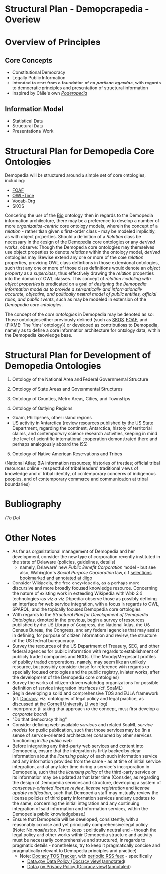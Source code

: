 Structural Plan - Demopcrapedia - Overiew
=====================================

# Overview of Principles

## Core Concepts

* Constitutional Democracy
* Legally Public Information
* Intended to start from a foundation of _no partisan agendas_, with
  regards to democratic principles and presentation of structural
  information
* Inspired by Chile's own _[Poderopedia][poderopedia]_

## Information Model

* Statistical Data
* Structural Data
* Presentational Work

# Structural Plan for Demopedia Core Ontologies

Demopedia will be structured around a simple set of core ontologies, including:
* [FOAF][foaf]
* [OWL-Time][owl-time]
* [Vocab-Org][vocab-org]
* [SKOS][skos]

Concering the use of the [Bio][bio-vocab] ontology, then in regards to
the Demopedia information architecture, there may be a preference to
develop a number of more _organization-centric_ core ontology models,
wherein the concept of a _relation_ - rather than given s first-order
class - may be modeled implicitly, as with object properties.  Should
a definition of a _Relation_ class be necessary in the design of the
Demopedia core ontologies or any _derived works_, observe: Though the
Demopedia core ontologies may themselves use object properties to
denote _relations_ within the ontology model, _derived_ ontologies may
likewise extend any one or more of the core _relation_ properties,
providing OWL class definitions in those extensional ontologies, such
thst any one or more of those class definitions would denote an
_object property_ as a _superclass_, thus effectively drawing the
_relation_ properties into the domain of OWL classes. This concept of
_relation modeling with object properties_ is predicated on a goal of
_designing the Demopedia information model as to provide a
semantically and informationally accurate, objective, and politically
neutral model of  public entities, official roles, and public events_,
such as may be modeled in extension of the _Demopedia core
ontologies_.

The concept of the _core ontologies_ in Demopedia may be denoted as
so: Those ontologies either previously defined (such as [SKOS][skos],
[FOAF][foaf], and {FIXME: The 'time' ontology}) or developed as
contributions to Demopedia, namely as to define a core information
architecture for ontology data, within the Demopedia knowledge base.


# Structural Plan for Development of Demopedia Ontologies

1. Ontology of the National Area and Federal Governmental Structure

2. Ontology of State Areas and Governmental Structures

3. Ontology of Counties, Metro Areas, Cities, and Townships

4. Ontology of Outlying Regions

* Guam, Phillipenes, other island regions
* US activity in Antarctica (review resources published by the US
  State Department, regarding the continent, Antarctica, history of
  territorial claims, and contemporwry science research activities,
  keeping in mind the level of scientific international cooperation
  demonstrated there and perhaps analogously aboard the ISS)

5. Ontology of Native American Reservations and Tribes

(National Atlas; BIA information resources; histories of treaties;
official tribal resources online - respectful of tribal leaders'
traditional views of knowledge and of tribal identity, of contemporary
concerns of indigenous peoples, and of contemporary commerce and
communication at tribal boundaries)

# Bubliography

_(To Do)_

# Other Notes

* As far as organizational management of Demopedia and her
  development, consider the new type of corporation recently
  instituted in the state of Delaware (policies, guidelines, details)
  - namely, Delaware' new _Public Benefit Corporation_ model - but see
  also, Wahington's _Social Purpose Corporation_ law, c.f
  [selections bookmarked and annotated at diigo](https://www.diigo.com/user/spchamp/%22Social%20Entrepreneurialism%22)
* Consider Wikipedia, the free encyclopedia, as a perhaps more
  discursive and more broadly focused knowledge resource. Concerning
  the nature of existing work in extending Wikipedia with _Web 3.0_
  technologies (as _viz a viz_ Dbpedia) observe those as possibly
  defining an interface for web service integration, with a focus in
  regards to OWL, SPARQL, and the topically focused Demopedia core
  ontologies
* With regards to the _Structural Plan for Development of Demopedia
  Ontologies_, denoted in the previous, begin a survey of resources
  published by the US Library of Congress, the National Atlas, the US
  Census Bureau, the Congress, and any federal agencies that may
  assist in defining, for purpose of citizen information and review,
  the structure of the US federal bureaucracy.
* Survey the resources of the US Department of Treasury, SEC, and
  other federal agencies for public information with regards to
  establishment of publicly traded companies and NGOs. (The
  Moody/Mergesant profiles of publicy traded corporations, namely, may
  seem like an unlikely resource, but possibly consider those for
  reference with regards to specially focused ontologies and the
  public registry, in later works, after the development of the
  Demopedia core ontologies)
* Survey the works of citizen-driven watchdog organizations for
  possible definition of service integration interfaces (cf. SoaML)
* Begin developing a solid and comprehensive TOS and EULA framework
  (cf. [Docracy](http://www.docracy.com/), _viz._ ontologies of legal
  policy and legal practice,
  as discussed
  [at the Cornell University LI web log](http://blog.law.cornell.edu/voxpop/category/legal-ontologies/))
* Incorporate (if taking that approach to the concept, must first
  develop a _corporate board_)
* "Do that democracy thing"
* Consider defining web-available _services_ and related SoaML
  _service models_ for public publication, such that those services
  may be (in a sense of service-oriented architecture) _consumed_ by
  other services functioning in _the public web_
* Before integrating any third-party web services and content into
  Demopedia, ensure that the integration is firtly backed by clear
  information about the _licensing policy_ of each such information
  service and any information provided from the same - as at time of
  initial service integration, and at any later time during a
  service's incorporation in Demopedia, such that the _licensing
  policy_ of the third-party service or its information may be updated
  at that later time (Consider, as regarding the design of Demopedia
  services and structure, developing a system of _consensus-oriented
  license review_, _license registration_ and _license update
  notification_, such that Demopedia staff may mutually review the
  license policies of third party information services and any updates
  to the same, concerning the initial integration and any continuing
  integration of said information and information services, within the
  Demopedia public knowledgebase.)
* Ensure that Demopedia will be developed, consistently, with a
  reasonably concise and yet principally comprehensive legal policy
  (Note: No _manifestos_. Try to keep it politically neutral and -
  though the legal policy and other works within Demopedia structure
  and activity must be necessarily comprehensive and structured, in
  regards to pragmatic details - nonetheless, try to keep it
  pragmatically concise and pragmatically relevant to Demopedia
  principles and practice)
    * Note: [Docracy TOS Tracker](http://www.docracy.com/tos/changes),
      with [periodic RSS feed](http://www.docracy.com/tos/rss.rss) -
      specifically
	    * [Data.gov Data Policy (Docracy view)](http://www.docracy.com/0mm6ntpt572/data-gov-data-policy-tos)([annotated](https://diigo.com/010rqs))
		* [Data.gov Privacy Policy (Docracy view)](http://www.docracy.com/0umpb9wg5g4/data-gov-privacy-policy-tos)([annotated](https://diigo.com/010rqr))


[poderopedia]: http://www.poderopedia.org/
[foaf]: http://www.foaf-project.org/
[bio-vocab]: http://vocab.org/bio/0.1/.html
[skos]: http://www.w3.org/2004/02/skos/
[owl-time]: http://www.w3.org/TR/owl-time/
[vocab-org]: http://www.w3.org/TR/vocab-org/
